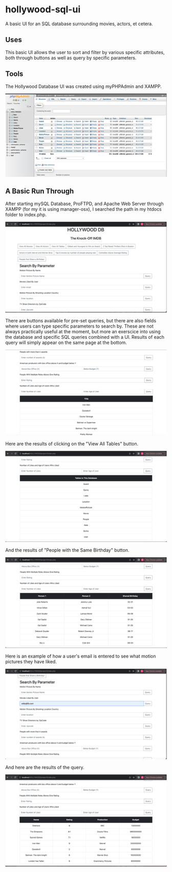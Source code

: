 # hollywood-sql-ui
A basic UI for an SQL database surrounding movies, actors, et cetera. 

## Uses
This basic UI allows the user to sort and filter by various specific attributes, both through buttons as well as query by specific parameters. 
## Tools
The Hollywood Database UI was created using myPHPAdmin and XAMPP. 

![Screenshot of myPHPAdmin database](images/myPHPAdmin.png)

## A Basic Run Through
After starting mySQL Database, ProFTPD, and Apache Web Server through XAMPP (for my it is using manager-osx), I searched the path in my htdocs folder to index.php.

![Screenshot of first open](images/FirstLook.png)

There are buttons available for pre-set queries, but there are also fields where users can type specific parameters to search by. These are not always practically useful at the moment, but more an exerscice into using the database and specific SQL queries combined with a UI. Results of each query will simply appear on the same page at the bottom.

![Screenshot of first open](images/secondLook.png)

Here are the results of clicking on the "View All Tables" button.

![Screenshot of first open](images/tables.png)

And the results of "People with the Same Birthday" button. 

![Screenshot of first open](images/BirthdayButton.png)

Here is an example of how a user's email is entered to see what motion pictures they have liked.

![Screenshot of first open](images/enterUser.png)

And here are the results of the query.

![Screenshot of first open](images/UserResults.png)


